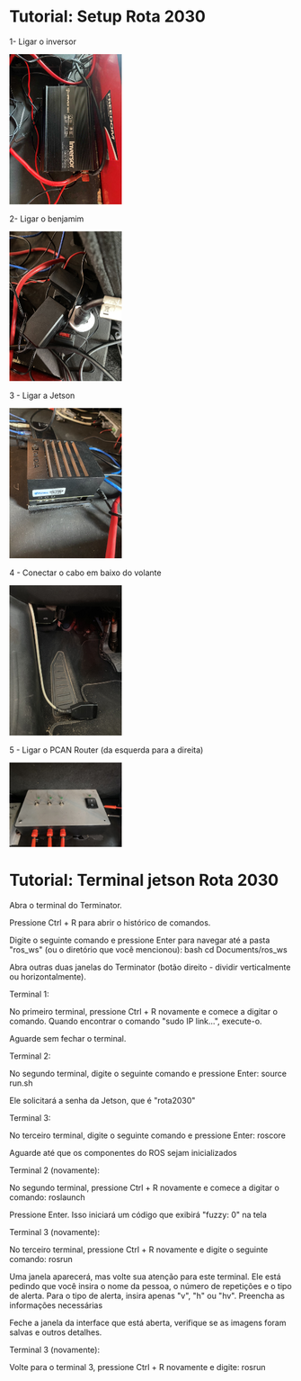 # Tutorial: Setup Rota 2030  
1- Ligar o inversor

<!-- ![inversor](https://github.com/BrunoMalena/documentation/blob/main/media/Inversor_ROTA2030.jpg) -->

<img src="media\Inversor_ROTA2030.jpg"
width="200px"/>

2- Ligar o benjamim

<!-- ![benjamim](https://github.com/BrunoMalena/documentation/blob/main/media/Benjamin_ROTA203-.jpg) -->

<img src="media\Benjamin_ROTA203-.jpg"
width="200px"/>

3 - Ligar a Jetson

<!-- ![jetson](https://github.com/BrunoMalena/documentation/blob/main/media/Jetson_ROTA2030.jpg) -->

<img src="media\Jetson_ROTA2030.jpg"
width="200px"/>

4 - Conectar o cabo em baixo do volante

<!-- ![cabo](https://github.com/BrunoMalena/documentation/blob/main/media/Cabo_ROTA2030) -->

<img src="media\Cabo_ROTA2030"
width="200px"/>

5 - Ligar o PCAN Router (da esquerda para a direita)

<!-- ![pcan](https://github.com/BrunoMalena/documentation/blob/main/media/PCANRouter_ROTA2030) -->

<img src="media\PCANRouter_ROTA2030"
width="200px"/>

# Tutorial: Terminal jetson Rota 2030

Abra o terminal do Terminator.

Pressione Ctrl + R para abrir o histórico de comandos.

Digite o seguinte comando e pressione Enter para navegar até a pasta "ros_ws" (ou o diretório que você mencionou): bash cd Documents/ros_ws

Abra outras duas janelas do Terminator (botão direito - dividir verticalmente ou horizontalmente).

Terminal 1:

No primeiro terminal, pressione Ctrl + R novamente e comece a digitar o comando. Quando encontrar o comando "sudo IP link...", execute-o.

Aguarde sem fechar o terminal.

Terminal 2:

No segundo terminal, digite o seguinte comando e pressione Enter: source run.sh

Ele solicitará a senha da Jetson, que é "rota2030"

Terminal 3:

No terceiro terminal, digite o seguinte comando e pressione Enter: roscore

Aguarde até que os componentes do ROS sejam inicializados

Terminal 2 (novamente):

No segundo terminal, pressione Ctrl + R novamente e comece a digitar o comando: roslaunch

Pressione Enter. Isso iniciará um código que exibirá "fuzzy: 0" na tela

Terminal 3 (novamente):

No terceiro terminal, pressione Ctrl + R novamente e digite o seguinte comando: rosrun

Uma janela aparecerá, mas volte sua atenção para este terminal. Ele está pedindo que você insira o nome da pessoa, o número de repetições e o tipo de alerta. Para o tipo de alerta, insira apenas "v", "h" ou "hv". Preencha as informações necessárias

Feche a janela da interface que está aberta, verifique se as imagens foram salvas e outros detalhes.

Terminal 3 (novamente):

Volte para o terminal 3, pressione Ctrl + R novamente e digite: rosrun







